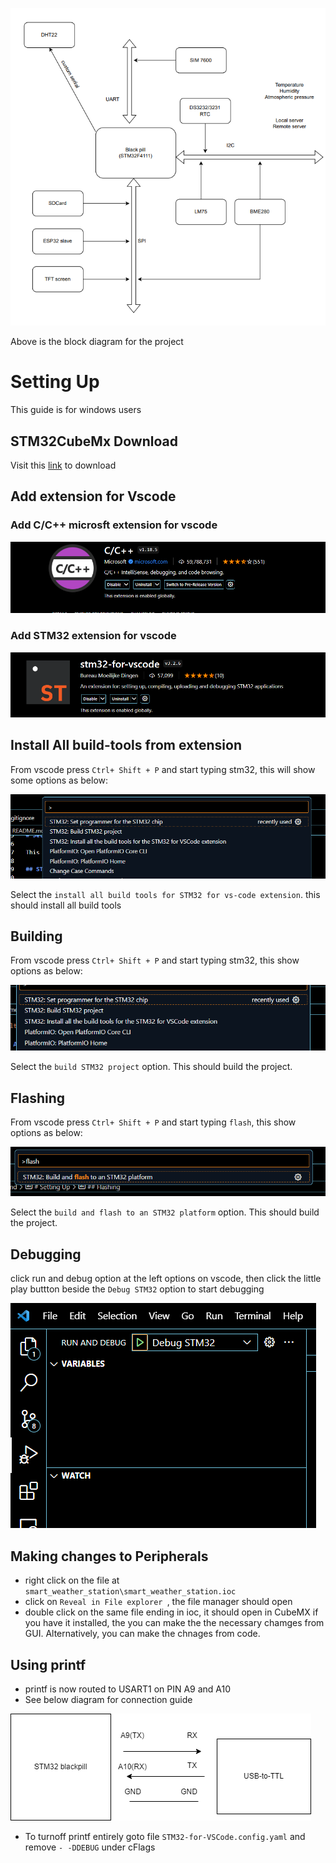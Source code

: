 ![alt text](image.png)

Above is the block diagram for the project 

# Setting Up 

This guide is for windows users

## STM32CubeMx Download

Visit this [link](https://www.st.com/en/development-tools/stm32cubemx.html) to download 

## Add extension for Vscode

### Add C/C++ microsft extension for vscode

![alt text](image-1.png)

### Add STM32 extension for vscode

![alt text](image-2.png)


## Install All build-tools from extension

From vscode press `Ctrl+ Shift + P` and start typing stm32, this will show some options as below:

![alt text](image-3.png)

Select the `install all build tools for STM32 for vs-code extension`. this should install all build tools

## Building

From vscode press `Ctrl+ Shift + P` and start typing stm32, this show options as below:

![alt text](image-4.png)

Select the ` build STM32 project ` option. This should build the project.


## Flashing

From vscode press `Ctrl+ Shift + P` and start typing `flash`, this show options as below:

![alt text](image-6.png)

Select the ` build and flash to an STM32 platform ` option. This should build the project.

## Debugging

click run and debug option at the left options on vscode, then click the little play buttton beside the `Debug STM32` option to
start debugging

![alt text](image-7.png)


## Making changes to Peripherals

- right click on the file at `smart_weather_station\smart_weather_station.ioc`
- click on `Reveal in File explorer `, the file manager should open
- double click on the same file ending in ioc, it should open in CubeMX if you have it installed, the you can make the
 the necessary chamges from GUI. Alternatively, you can make the chnages from code.

## Using printf

- printf is now routed to USART1 on PIN A9 and A10
- See below diagram for connection guide

![alt text](STM32-to-Serial.drawio.png)

- To turnoff printf entirely goto file `STM32-for-VSCode.config.yaml`  and remove `- -DDEBUG` under cFlags
